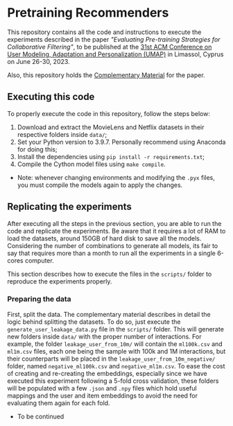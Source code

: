 # Pretraining Recommenders

This repository contains all the code and instructions to execute the experiments described in the paper *"Evaluating Pre-training Strategies for Collaborative Filtering"*, to be published at the [31st ACM Conference on User Modeling, Adaptation and Personalization (UMAP)](https://www.um.org/umap2023/) in Limassol, Cyprus on June 26-30, 2023.

Also, this repository holds the [Complementary Material](./complementary_material.md) for the paper.

## Executing this code

To properly execute the code in this repository, follow the steps below:

1. Download and extract the MovieLens and Netflix datasets in their respective folders inside `data/`;
2. Set your Python version to 3.9.7. Personally recommend using Anaconda for doing this;
3. Install the dependencies using `pip install -r requirements.txt`;
4. Compile the Cython model files using `make compile`.

* Note: whenever changing environments and modifying the `.pyx` files, you must compile the models again to apply the changes.

## Replicating the experiments

After executing all the steps in the previous section, you are able to run the code and replicate the experiments. Be aware that it requires a lot of RAM to load the datasets, around 150GB of hard disk to save all the models. Considering the number of combinations to generate all models, its fair to say that requires more than a month to run all the experiments in a single 6-cores computer.

This section describes how to execute the files in the `scripts/` folder to reproduce the experiments properly.

### Preparing the data

First, split the data. The complementary material describes in detail the logic behind splitting the datasets. To do so, just execute the `generate_user_leakage_data.py` file in the `scripts/` folder. This will generate new folders inside `data/` with the proper number of interactions. For example, the folder `leakage_user_from_10m/` will contain the `ml100k.csv` and `ml1m.csv` files, each one being the sample with 100k and 1M interactions, but their counterparts will be placed in the `leakage_user_from_10m_negative/` folder, named `negative_ml100k.csv` and `negative_ml1m.csv`. To ease the cost of creating and re-creating the embeddings, especially since we have executed this experiment following a 5-fold cross validation, these folders will be populated with a few `.json` and `.npy` files which hold useful mappings and the user and item embeddings to avoid the need for evaluating them again for each fold.

* To be continued
